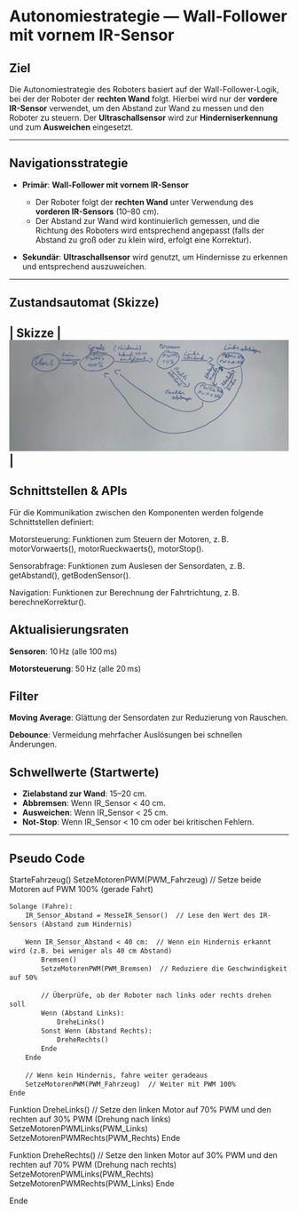 # Autonomiestrategie — Wall-Follower mit vornem IR-Sensor

## Ziel
Die Autonomiestrategie des Roboters basiert auf der Wall-Follower-Logik, bei der der Roboter der **rechten Wand** folgt. Hierbei wird nur der **vordere IR-Sensor** verwendet, um den Abstand zur Wand zu messen und den Roboter zu steuern. Der **Ultraschallsensor** wird zur **Hinderniserkennung** und zum **Ausweichen** eingesetzt.

---

## Navigationsstrategie

- **Primär**: **Wall-Follower mit vornem IR-Sensor**
  - Der Roboter folgt der **rechten Wand** unter Verwendung des **vorderen IR-Sensors** (10–80 cm).
  - Der Abstand zur Wand wird kontinuierlich gemessen, und die Richtung des Roboters wird entsprechend angepasst (falls der Abstand zu groß oder zu klein wird, erfolgt eine Korrektur).

- **Sekundär**: **Ultraschallsensor** wird genutzt, um Hindernisse zu erkennen und entsprechend auszuweichen.

---

## Zustandsautomat (Skizze)


| **Skizze** |![Zustandautomat](images/Zustandsautomat.jpg)|
---
## Schnittstellen & APIs

Für die Kommunikation zwischen den Komponenten werden folgende Schnittstellen definiert:

Motorsteuerung: Funktionen zum Steuern der Motoren, z. B. motorVorwaerts(), motorRueckwaerts(), motorStop().

Sensorabfrage: Funktionen zum Auslesen der Sensordaten, z. B. getAbstand(), getBodenSensor().

Navigation: Funktionen zur Berechnung der Fahrtrichtung, z. B. berechneKorrektur().

## Aktualisierungsraten

**Sensoren**: 10 Hz (alle 100 ms)

**Motorsteuerung**: 50 Hz (alle 20 ms)

## Filter

**Moving Average**: Glättung der Sensordaten zur Reduzierung von Rauschen.

**Debounce**: Vermeidung mehrfacher Auslösungen bei schnellen Änderungen.



## Schwellwerte (Startwerte)

- **Zielabstand zur Wand**: 15–20 cm.
- **Abbremsen**: Wenn IR_Sensor < 40 cm.
- **Ausweichen**: Wenn IR_Sensor < 25 cm.
- **Not-Stop**: Wenn IR_Sensor < 10 cm oder bei kritischen Fehlern.

---

## Pseudo Code


StarteFahrzeug()
    SetzeMotorenPWM(PWM_Fahrzeug)  // Setze beide Motoren auf PWM 100% (gerade Fahrt)

    Solange (Fahre):
        IR_Sensor_Abstand = MesseIR_Sensor()  // Lese den Wert des IR-Sensors (Abstand zum Hindernis)

        Wenn IR_Sensor_Abstand < 40 cm:  // Wenn ein Hindernis erkannt wird (z.B. bei weniger als 40 cm Abstand)
            Bremsen()
            SetzeMotorenPWM(PWM_Bremsen)  // Reduziere die Geschwindigkeit auf 50%

            // Überprüfe, ob der Roboter nach links oder rechts drehen soll
            Wenn (Abstand Links):
                DreheLinks()
            Sonst Wenn (Abstand Rechts):
                DreheRechts()
            Ende
        Ende

        // Wenn kein Hindernis, fahre weiter geradeaus
        SetzeMotorenPWM(PWM_Fahrzeug)  // Weiter mit PWM 100%
    Ende


Funktion DreheLinks()
    // Setze den linken Motor auf 70% PWM und den rechten auf 30% PWM (Drehung nach links)
    SetzeMotorenPWMLinks(PWM_Links)
    SetzeMotorenPWMRechts(PWM_Rechts)
Ende

Funktion DreheRechts()
    // Setze den linken Motor auf 30% PWM und den rechten auf 70% PWM (Drehung nach rechts)
    SetzeMotorenPWMLinks(PWM_Rechts)
    SetzeMotorenPWMRechts(PWM_Links)
Ende

Ende
